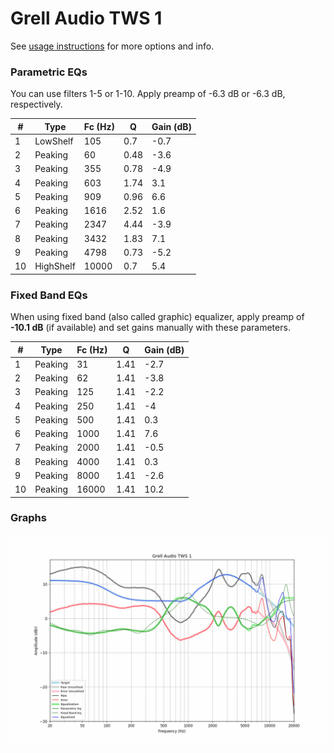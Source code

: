 # Grell Audio TWS 1
See [usage instructions](https://github.com/jaakkopasanen/AutoEq#usage) for more options and info.

### Parametric EQs
You can use filters 1-5 or 1-10. Apply preamp of -6.3 dB or -6.3 dB, respectively.

|   # | Type      |   Fc (Hz) |    Q |   Gain (dB) |
|-----|-----------|-----------|------|-------------|
|   1 | LowShelf  |       105 | 0.7  |        -0.7 |
|   2 | Peaking   |        60 | 0.48 |        -3.6 |
|   3 | Peaking   |       355 | 0.78 |        -4.9 |
|   4 | Peaking   |       603 | 1.74 |         3.1 |
|   5 | Peaking   |       909 | 0.96 |         6.6 |
|   6 | Peaking   |      1616 | 2.52 |         1.6 |
|   7 | Peaking   |      2347 | 4.44 |        -3.9 |
|   8 | Peaking   |      3432 | 1.83 |         7.1 |
|   9 | Peaking   |      4798 | 0.73 |        -5.2 |
|  10 | HighShelf |     10000 | 0.7  |         5.4 |

### Fixed Band EQs
When using fixed band (also called graphic) equalizer, apply preamp of **-10.1 dB** (if available) and set gains manually with these parameters.

|   # | Type    |   Fc (Hz) |    Q |   Gain (dB) |
|-----|---------|-----------|------|-------------|
|   1 | Peaking |        31 | 1.41 |        -2.7 |
|   2 | Peaking |        62 | 1.41 |        -3.8 |
|   3 | Peaking |       125 | 1.41 |        -2.2 |
|   4 | Peaking |       250 | 1.41 |        -4   |
|   5 | Peaking |       500 | 1.41 |         0.3 |
|   6 | Peaking |      1000 | 1.41 |         7.6 |
|   7 | Peaking |      2000 | 1.41 |        -0.5 |
|   8 | Peaking |      4000 | 1.41 |         0.3 |
|   9 | Peaking |      8000 | 1.41 |        -2.6 |
|  10 | Peaking |     16000 | 1.41 |        10.2 |

### Graphs
![](./Grell%20Audio%20TWS%201.png)
